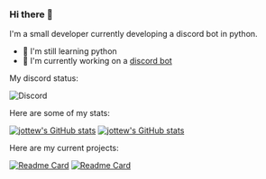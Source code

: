 ### Hi there 👋
I'm a small developer currently developing a discord bot in python.

- 👶 I'm still learning python
- 🌌 I'm currently working on a [discord bot](https://github.com/jottew/wakeful)

My discord status:

![Discord](https://discord.c99.nl/widget/theme-3/797044260196319282.png)

Here are some of my stats:

[![jottew's GitHub stats](https://github-readme-stats.vercel.app/api?username=jottew&amp;show_icons=true&amp;include_all_commits=true&amp;theme=prussian)](https://github.com/anuraghazra/github-readme-stats) [![jottew's GitHub stats](https://github-readme-stats.vercel.app/api/top-langs/?username=jottew&amp;layout=compact&amp;theme=prussian)](https://github.com/anuraghazra/github-readme-stats)

Here are my current projects:

[![Readme Card](https://github-readme-stats.vercel.app/api/pin/?username=jottew&repo=wakeful)](https://github.com/jottew/wakeful) [![Readme Card](https://github-readme-stats.vercel.app/api/pin/?username=jottew&repo=bingbongapi)](https://github.com/jottew/bingbongapi)
